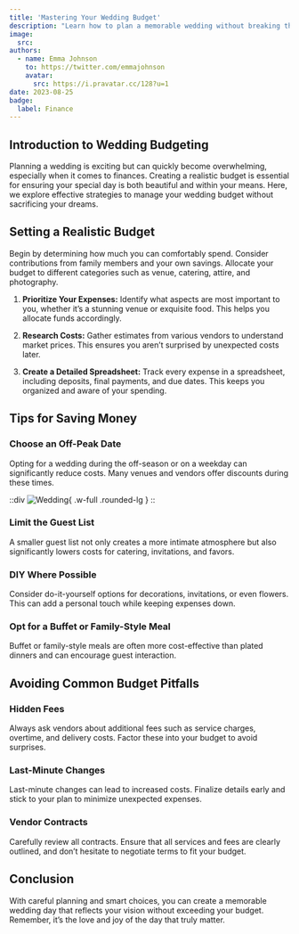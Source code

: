 ```yaml
---
title: 'Mastering Your Wedding Budget'
description: "Learn how to plan a memorable wedding without breaking the bank"
image:
  src:
authors:
  - name: Emma Johnson
    to: https://twitter.com/emmajohnson
    avatar:
      src: https://i.pravatar.cc/128?u=1
date: 2023-08-25
badge:
  label: Finance
---
```


## Introduction to Wedding Budgeting

Planning a wedding is exciting but can quickly become overwhelming, especially when it comes to finances. Creating a
realistic budget is essential for ensuring your special day is both beautiful and within your means. Here, we explore
effective strategies to manage your wedding budget without sacrificing your dreams.

## Setting a Realistic Budget

Begin by determining how much you can comfortably spend. Consider contributions from family members and your own
savings. Allocate your budget to different categories such as venue, catering, attire, and photography.

1. **Prioritize Your Expenses:**
   Identify what aspects are most important to you, whether it’s a stunning venue or exquisite food. This helps you
   allocate funds accordingly.

2. **Research Costs:**
   Gather estimates from various vendors to understand market prices. This ensures you aren’t surprised by unexpected
   costs later.

3. **Create a Detailed Spreadsheet:**
   Track every expense in a spreadsheet, including deposits, final payments, and due dates. This keeps you organized and
   aware of your spending.

## Tips for Saving Money

### Choose an Off-Peak Date

Opting for a wedding during the off-season or on a weekday can significantly reduce costs. Many venues and vendors offer
discounts during these times.

::div
![Wedding](){ .w-full .rounded-lg }
::

### Limit the Guest List

A smaller guest list not only creates a more intimate atmosphere but also significantly lowers costs for catering,
invitations, and favors.

### DIY Where Possible

Consider do-it-yourself options for decorations, invitations, or even flowers. This can add a personal touch while
keeping expenses down.

### Opt for a Buffet or Family-Style Meal

Buffet or family-style meals are often more cost-effective than plated dinners and can encourage guest interaction.

## Avoiding Common Budget Pitfalls

### Hidden Fees

Always ask vendors about additional fees such as service charges, overtime, and delivery costs. Factor these into your
budget to avoid surprises.

### Last-Minute Changes

Last-minute changes can lead to increased costs. Finalize details early and stick to your plan to minimize unexpected
expenses.

### Vendor Contracts

Carefully review all contracts. Ensure that all services and fees are clearly outlined, and don’t hesitate to negotiate
terms to fit your budget.

## Conclusion

With careful planning and smart choices, you can create a memorable wedding day that reflects your vision without
exceeding your budget. Remember, it’s the love and joy of the day that truly matter.
